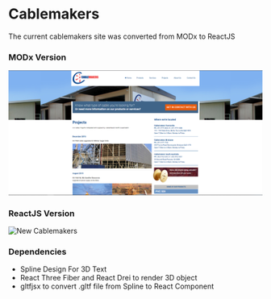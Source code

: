 # Cablemakers

The current cablemakers site was converted from MODx to ReactJS
### MODx Version
<img src="./readme_assets/old_cablemakers.png" alt="Old Cablemakers">

### ReactJS Version
<img src="./readme_assets/ew_cablemakers.png" alt="New Cablemakers">

### Dependencies
- Spline Design For 3D Text
- React Three Fiber and React Drei to render 3D object
- gltfjsx to convert .gltf file from Spline to React Component